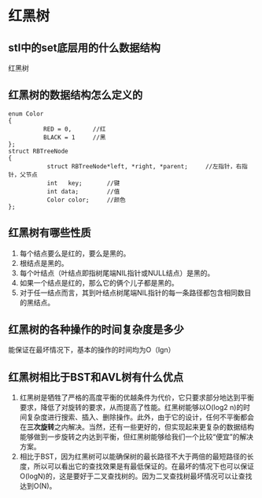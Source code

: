 # 红黑树

## stl中的set底层用的什么数据结构
红黑树
## 红黑树的数据结构怎么定义的
```
enum Color  
{  
          RED = 0,      //红
          BLACK = 1     //黑
};  
struct RBTreeNode  
{  
           struct RBTreeNode*left, *right, *parent;     //左指针，右指针，父节点
           int   key;       //键
           int data;        //值
           Color color;     //颜色
};
```
## 红黑树有哪些性质
1. 每个结点要么是红的，要么是黑的。
2. 根结点是黑的。
3. 每个叶结点（叶结点即指树尾端NIL指针或NULL结点）是黑的。
4. 如果一个结点是红的，那么它的俩个儿子都是黑的。
5. 对于任一结点而言，其到叶结点树尾端NIL指针的每一条路径都包含相同数目的黑结点。
## 红黑树的各种操作的时间复杂度是多少
能保证在最坏情况下，基本的操作的时间均为O（lgn）
## 红黑树相比于BST和AVL树有什么优点
1. 红黑树是牺牲了严格的高度平衡的优越条件为代价，它只要求部分地达到平衡要求，降低了对旋转的要求，从而提高了性能。红黑树能够以O(log2 n)的时间复杂度进行搜索、插入、删除操作。此外，由于它的设计，任何不平衡都会在**三次旋转**之内解决。当然，还有一些更好的，但实现起来更复杂的数据结构能够做到一步旋转之内达到平衡，但红黑树能够给我们一个比较“便宜”的解决方案。
2. 相比于BST，因为红黑树可以能确保树的最长路径不大于两倍的最短路径的长度，所以可以看出它的查找效果是有最低保证的。在最坏的情况下也可以保证O(logN)的，这是要好于二叉查找树的。因为二叉查找树最坏情况可以让查找达到O(N)。
